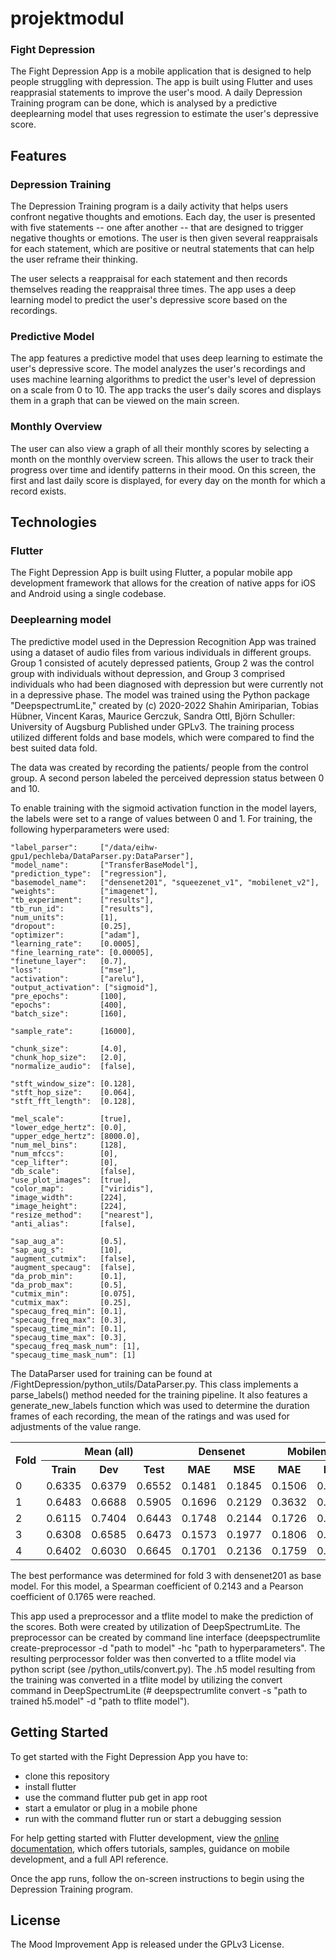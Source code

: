 # projektmodul

### Fight Depression 
The Fight Depression App is a mobile application that is designed to help people struggling with depression. The app is built using Flutter and uses reapprasial statements to improve the user's mood. A daily Depression Training program can be done, which is analysed by a predictive deeplearning model that uses regression to estimate the user's depressive score.

## Features
### Depression Training
The Depression Training program is a daily activity that helps users confront negative thoughts and emotions. Each day, the user is presented with five statements -- one after another -- that are designed to trigger negative thoughts or emotions. The user is then given several reappraisals for each statement, which are positive or neutral statements that can help the user reframe their thinking.

The user selects a reappraisal for each statement and then records themselves reading the reappraisal three times. The app uses a deep learning model to predict the user's depressive score based on the recordings.

### Predictive Model
The app features a predictive model that uses deep learning to estimate the user's depressive score. The model analyzes the user's recordings and uses machine learning algorithms to predict the user's level of depression on a scale from 0 to 10. The app tracks the user's daily scores and displays them in a graph that can be viewed on the main screen.

### Monthly Overview
The user can also view a graph of all their monthly scores by selecting a month on the monthly overview screen. This allows the user to track their progress over time and identify patterns in their mood. On this screen, the first and last daily score is displayed, for every day on the month for which a record exists. 

## Technologies

### Flutter
The Fight Depression App is built using Flutter, a popular mobile app development framework that allows for the creation of native apps for iOS and Android using a single codebase.

### Deeplearning model
The predictive model used in the Depression Recognition App was trained using a dataset of audio files from various individuals in different groups. Group 1 consisted of acutely depressed patients, Group 2 was the control group with individuals without depression, and Group 3 comprised individuals who had been diagnosed with depression but were currently not in a depressive phase. The model was trained using the Python package "DeepspectrumLite," created by (c) 2020-2022 Shahin Amiriparian, Tobias Hübner, Vincent Karas, Maurice Gerczuk, Sandra Ottl, Björn Schuller: University of Augsburg Published under GPLv3. The training process utilized different folds and base models, which were compared to find the best suited data fold. 

The data was created by recording the patients/ people from the control group. A second person labeled the perceived depression status between 0 and 10.

To enable training with the sigmoid activation function in the model layers, the labels were set to a range of values between 0 and 1.
For training, the following hyperparameters were used:



    "label_parser":     ["/data/eihw-gpu1/pechleba/DataParser.py:DataParser"],
    "model_name":       ["TransferBaseModel"],
    "prediction_type":  ["regression"],
    "basemodel_name":   ["densenet201", "squeezenet_v1", "mobilenet_v2"],
    "weights":          ["imagenet"],
    "tb_experiment":    ["results"],
    "tb_run_id":        ["results"],
    "num_units":        [1],
    "dropout":          [0.25],
    "optimizer":        ["adam"],
    "learning_rate":    [0.0005],
    "fine_learning_rate": [0.00005],
    "finetune_layer":   [0.7],
    "loss":             ["mse"],
    "activation":       ["arelu"],
    "output_activation": ["sigmoid"],
    "pre_epochs":       [100],
    "epochs":           [400],
    "batch_size":       [160],

    "sample_rate":      [16000],

    "chunk_size":       [4.0],
    "chunk_hop_size":   [2.0],
    "normalize_audio":  [false],

    "stft_window_size": [0.128],
    "stft_hop_size":    [0.064],
    "stft_fft_length":  [0.128],

    "mel_scale":        [true],
    "lower_edge_hertz": [0.0],
    "upper_edge_hertz": [8000.0],
    "num_mel_bins":     [128],
    "num_mfccs":        [0],
    "cep_lifter":       [0],
    "db_scale":         [false],
    "use_plot_images":  [true],
    "color_map":        ["viridis"],
    "image_width":      [224],
    "image_height":     [224],
    "resize_method":    ["nearest"],
    "anti_alias":       [false],

    "sap_aug_a":        [0.5],
    "sap_aug_s":        [10],
    "augment_cutmix":   [false],
    "augment_specaug":  [false],
    "da_prob_min":      [0.1],
    "da_prob_max":      [0.5],
    "cutmix_min":       [0.075],
    "cutmix_max":       [0.25],
    "specaug_freq_min": [0.1],
    "specaug_freq_max": [0.3],
    "specaug_time_min": [0.1],
    "specaug_time_max": [0.3],
    "specaug_freq_mask_num": [1],
    "specaug_time_mask_num": [1]


The DataParser used for training can be found at /FightDepression/python_utils/DataParser.py. This class implements a parse_labels() method needed for the training pipeline. It also features a generate_new_labels function which was used to determine the duration frames of each recording, the mean of the ratings and was used for adjustments of the value range.
    
<table>
  <tr>
    <th rowspan="2">Fold</th>
    <th colspan="3">Mean (all)</th>
    <th colspan="2">Densenet</th>
    <th colspan="2">Mobilenet</th>
    <th colspan="2">Squeezenet</th>
  </tr>
  <tr>
    <th>Train</th>
    <th>Dev</th>
    <th>Test</th>
    <th>MAE</th>
    <th>MSE</th>
    <th>MAE</th>
    <th>MSE</th>
    <th>MAE</th>
    <th>MSE</th>
  </tr>
  <tr>
    <td>0</td>
    <td>0.6335</td>
    <td>0.6379</td>
    <td>0.6552</td>
    <td>0.1481</td>
    <td>0.1845</td>
    <td>0.1506</td>
    <td>0.1868</td>
    <td>0.1615</td>
    <td>0.2053</td>
  </tr>
  <tr>
    <td>1</td>
    <td>0.6483</td>
    <td>0.6688</td>
    <td>0.5905</td>
    <td>0.1696</td>
    <td>0.2129</td>
    <td>0.3632</td>
    <td>0.4398</td>
    <td>0.1899</td>
    <td>0.2414</td>
  </tr>
  <tr>
    <td>2</td>
    <td>0.6115</td>
    <td>0.7404</td>
    <td>0.6443</td>
    <td>0.1748</td>
    <td>0.2144</td>
    <td>0.1726</td>
    <td>0.2129</td>
    <td>0.1840</td>
    <td>0.2303</td>
  </tr>
  <tr>
    <td>3</td>
    <td>0.6308</td>
    <td>0.6585</td>
    <td>0.6473</td>
    <td>0.1573</td>
    <td>0.1977</td>
    <td>0.1806</td>
    <td>0.2231</td>
    <td>0.1871</td>
    <td>0.2355</td>
  </tr>
  <tr>
    <td>4</td>
    <td>0.6402</td>
    <td>0.6030</td>
    <td>0.6645</td>
    <td>0.1701</td>
    <td>0.2136</td>
    <td>0.1759</td>
    <td>0.2175</td>
    <td>0.1857</td>
    <td>0.2345</td>
  </tr>
</table>

The best performance was determined for fold 3 with densenet201 as base model. For this model, a Spearman coefficient of 0.2143 and a Pearson coefficient of 0.1765 were reached. 

This app used a preprocessor and a tflite model to make the prediction of the scores. Both were created by utilization of DeepSpectrumLite. The preprocessor can be created by command line interface (deepspectrumlite create-preprocessor -d "path to model" -hc "path to hyperparameters". The resulting perprocessor folder was then converted to a tflite model via python script (see /python_utils/convert.py). The .h5 model resulting from the training was converted in a tflite model by utilizing the convert command in DeepSpectrumLite (# deepspectrumlite convert -s "path to trained h5.model" -d "path to tflite model").


## Getting Started
To get started with the Fight Depression App you have to:
- clone this repository
- install flutter
- use the command flutter pub get in app root
- start a emulator or plug in a mobile phone
- run with the command flutter run or start a debugging session

For help getting started with Flutter development, view the
[online documentation](https://docs.flutter.dev/), which offers tutorials,
samples, guidance on mobile development, and a full API reference.

Once the app runs, follow the on-screen instructions to begin using the Depression Training program.

## License
The Mood Improvement App is released under the GPLv3 License.
